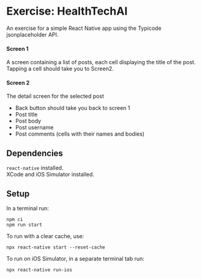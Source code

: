 # Exercise: HealthTechAI

An exercise for a simple React Native app using the Typicode jsonplaceholder API.

#### Screen 1
A screen containing a list of posts, each cell displaying the title of the post. Tapping a cell should take you to Screen2.

#### Screen 2
The detail screen for the selected post
- Back button should take you back to screen 1
- Post title
- Post body
- Post username
- Post comments (cells with their names and bodies)

## Dependencies
`react-native` installed.  
XCode and iOS Simulator installed.

## Setup
In a terminal run:  
```
npm ci
npm run start
```

To run with a clear cache, use:
```
npx react-native start --reset-cache
```

To run on iOS Simulator, in a separate terminal tab run:
```
npx react-native run-ios
```
